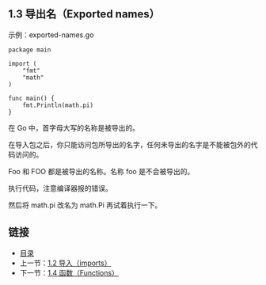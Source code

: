 ## 1.3 导出名（Exported names）

示例：exported-names.go

	package main

	import (
		"fmt"
		"math"
	)

	func main() {
		fmt.Println(math.pi)
	}

在 Go 中，首字母大写的名称是被导出的。

在导入包之后，你只能访问包所导出的名字，任何未导出的名字是不能被包外的代码访问的。

Foo 和 FOO 都是被导出的名称。名称 foo 是不会被导出的。

执行代码，注意编译器报的错误。

然后将 math.pi 改名为 math.Pi 再试着执行一下。

## 链接
* [目录](https://github.com/alpha2018/go-zh/blob/master/tour/directory.md)
* 上一节：[1.2 导入（imports）](https://github.com/alpha2018/go-zh/blob/master/tour/01.02.md)
* 下一节：[1.4 函数（Functions）](https://github.com/alpha2018/go-zh/blob/master/tour/01.04.md)
